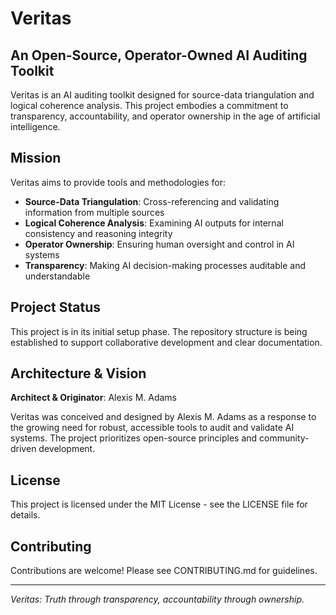 # Veritas

## An Open-Source, Operator-Owned AI Auditing Toolkit

Veritas is an AI auditing toolkit designed for source-data triangulation and logical coherence analysis. This project embodies a commitment to transparency, accountability, and operator ownership in the age of artificial intelligence.

## Mission

Veritas aims to provide tools and methodologies for:
- **Source-Data Triangulation**: Cross-referencing and validating information from multiple sources
- **Logical Coherence Analysis**: Examining AI outputs for internal consistency and reasoning integrity
- **Operator Ownership**: Ensuring human oversight and control in AI systems
- **Transparency**: Making AI decision-making processes auditable and understandable

## Project Status

This project is in its initial setup phase. The repository structure is being established to support collaborative development and clear documentation.

## Architecture & Vision

**Architect & Originator**: Alexis M. Adams

Veritas was conceived and designed by Alexis M. Adams as a response to the growing need for robust, accessible tools to audit and validate AI systems. The project prioritizes open-source principles and community-driven development.

## License

This project is licensed under the MIT License - see the LICENSE file for details.

## Contributing

Contributions are welcome! Please see CONTRIBUTING.md for guidelines.

---

*Veritas: Truth through transparency, accountability through ownership.*
